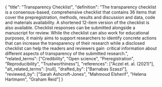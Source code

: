 {
    "title": "Transparency Checklist",
    "definition": "The transparency checklist is a consensus-based, comprehensive checklist that contains 36 items that cover the prepregistration, methods, results and discussion and data, code and materials availability. A shortened 12-item version of the checklist is also available. Checklist responses can be submitted alongside a manuscript for review. While the checklist can also work for educational purposes, it mainly aims to support researchers to identify concrete actions that can increase the transparency of their research while a disclosed checklist can help the readers and reviewers gain  critical information about different aspects of transparency of the submitted research.",
    "related_terms": ["Credibility", "Open science", "Preregistration", "Reproducibility", "Trustworthiness"],
    "references": ["Aczel et. al. (2021)"],
    "alt_related_terms": [null],
    "drafted_by": ["Barnabas Szaszi"],
    "reviewed_by": ["Sarah Ashcroft-Jones", "Mahmoud Elsherif", "Helena Hartmann", "Graham Reid"]
  }
